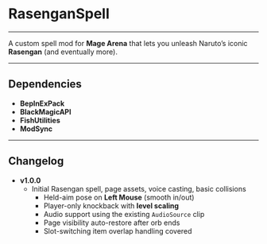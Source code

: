 ﻿# RasenganSpell

---
A custom spell mod for **Mage Arena** that lets you unleash Naruto’s iconic **Rasengan** (and eventually more).

---
## Dependencies
- **BepInExPack**
- **BlackMagicAPI**
- **FishUtilities**
- **ModSync**

---
## Changelog
- **v1.0.0**
    - Initial Rasengan spell, page assets, voice casting, basic collisions
      - Held-aim pose on **Left Mouse** (smooth in/out)
      - Player-only knockback with **level scaling**
      - Audio support using the existing `AudioSource` clip
      - Page visibility auto-restore after orb ends
      - Slot-switching item overlap handling covered
